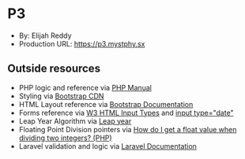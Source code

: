 # P3
+ By: Elijah Reddy
+ Production URL: <https://p3.mystphy.sx>

## Outside resources
+ PHP logic and reference via [PHP Manual](https://secure.php.net/manual/en/)
+ Styling via [Bootstrap CDN](https://www.bootstrapcdn.com)
+ HTML Layout reference via [Bootstrap Documentation](https://getbootstrap.com/docs/4.0/getting-started/introduction/)
+ Forms reference via [W3 HTML Input Types](https://www.w3schools.com/html/html_form_input_types.asp) and [input type="date"](https://developer.mozilla.org/en-US/docs/Web/HTML/Element/input/date)
+ Leap Year Algorithm via [Leap year](https://en.wikipedia.org/wiki/Leap_year)
+ Floating Point Division pointers via [How do I get a float value when dividing two integers? (PHP)](https://stackoverflow.com/questions/17218312/how-do-i-get-a-float-value-when-dividing-two-integers-php)
+ Laravel validation and logic via [Laravel Documentation](https://laravel.com/docs/5.6)